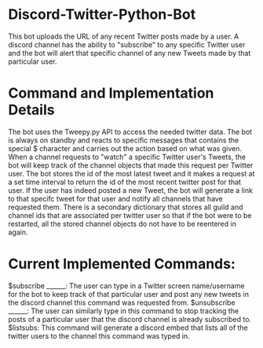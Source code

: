 # Discord-Twitter-Python-Bot
This bot uploads the URL of any recent Twitter posts made by a user. A discord channel has the ability to "subscribe" to any specific Twitter user and the bot will alert that specific channel of any new Tweets made by that particular user.

# Command and Implementation Details
The bot uses the Tweepy.py API to access the needed twitter data. The bot is always on standby and reacts to specific messages that contains the special $ character and carries out the action based on what was given. When a channel requests to "watch" a specific Twitter user's Tweets, the bot will keep track of the channel objects that made this request per Twitter user. The bot stores the id of the most latest tweet and it makes a request at a set time interval to return the id of the most recent twitter post for that user. If the user has indeed posted a new Tweet, the bot will generate a link to that specifc tweet for that user and notify all channels that have requested them. There is a secondary dictionary that stores all guild and channel ids that are associated per twitter user so that if the bot were to be restarted, all the stored channel objects do not have to be reentered in again. 
# Current Implemented Commands:
$subscribe ______: The user can type in a Twitter screen name/username for the bot to keep track of that particular user and post any new tweets in the discord channel this command was requested from.
$unsubscribe ______: The user can similarly type in this command to stop tracking the posts of a particular user that the discord channel is already subscribed to.
$listsubs: This command will generate a discord embed that lists all of the twitter users to the channel this command was typed in. 
